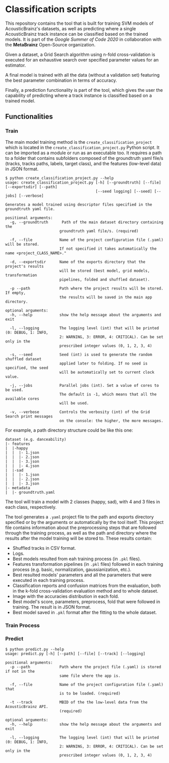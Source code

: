 # Classification scripts

This repository contains the tool that is built for training SVM models of 
AcousticBrainz's datasets, as well as predicting where a single AcousticBrainz 
track instance can be classified based on the trained models. It is part of the 
*Google Summer of Code 2020* in collaboration with the **MetaBrainz** Open-Source 
organization.

Given a dataset, a Grid Search algorithm using n-fold cross-validation is executed 
for an exhaustive search over specified parameter values for an estimator.

A final model is trained with all the data (without a validation set) featuring 
the best parameter combination in terms of accuracy.

Finally, a prediction functionality is part of the tool, which gives the user the 
capability of predicting where a track instance is classified based on a trained model.


## Functionalities

### Train
The main model training method is the `create_classification_project` which is located in
the `create_classification_project.py` Python script. It can be imported as a module or 
run as an executable too. It requires a path to a folder that contains subfolders 
composed of the groundtruth yaml file/s (tracks, tracks paths, labels, target class), and
the features (low-level data) in JSON format.

```
$ python create_classification_project.py --help
usage: create_classification_project.py [-h] [--groundtruth] [--file] [--exportsdir] [--path]
                                        [--seed logging] [--seed] [--jobs] [--verbose]

Generates a model trained using descriptor files specified in the groundtruth yaml file.

positional arguments:
  -g, --groundtruth      Path of the main dataset directory containing the 
                        groundtruth yaml file/s. (required)

  -f, --file            Name of the project configuration file (.yaml) will be stored. 
                        If not specified it takes automatically the name <project_CLASS_NAME>."

  -d, --exportsdir      Name of the exports directory that the project's results 
                        will be stored (best model, grid models, transformation 
                        pipelines, folded and shuffled dataset).

  -p --path             Path where the project results will be stored. If empty,
                        the results will be saved in the main app directory.

optional arguments:
  -h, --help            show the help message about the arguments and exit

  -l, --logging         The logging level (int) that will be printed (0: DEBUG, 1: INFO, 
                        2: WARNING, 3: ERROR, 4: CRITICAL). Can be set only in the
                        prescribed integer values (0, 1, 2, 3, 4)

  -s, --seed            Seed (int) is used to generate the random shuffled dataset 
                        applied later to folding. If no seed is specified, the seed
                        will be automatically set to current clock value.

  -j, --jobs            Parallel jobs (int). Set a value of cores to be used.
                        The default is -1, which means that all the available cores
                        will be used.
  
  -v, --verbose         Controls the verbosity (int) of the Grid Search print messages
                        on the console: the higher, the more messages.
```

For example, a path directory structure could be like this one:

    dataset (e.g. danceability)
    |- features
    |  |-happy
    |  |  |- 1.json
    |  |  |- 2.json
    |  |  |- 3.json
    |  |  |- 4.json
    |  |-sad
    |  |  |- 1.json
    |  |  |- 2.json
    |  |  |- 3.json
    |- metadata
    |  |- groundtruth.yaml
    
The tool will train a model with 2 classes (happy, sad), with 4 and 3 files in each class, respectively.

The tool generates a `.yaml` project file to the path and exports directory specified or by the 
arguments or automatically by the tool itself. This project file contains information about the 
preprocessing steps that are followed through the training process, as well as the path and directory
where the results after the model training will be stored to. These results contain:

* Shuffled tracks in CSV format.
* Logs.
* Best models resulted from eah training process (in `.pkl` files).
* Features transformation pipelines (in `.pkl` files) followed in each training process 
(e.g. basic, normalization, gaussianization, etc.).
* Best resulted models' parameters and all the parameters that were executed in each training
process.
* Classification reports and confusion matrices from the evaluation, both in the k-fold 
cross-validation evaluation method and to whole dataset.
* Image with the accuracies distribution in each fold.
* Best model's score, parameters, preprocess, fold that were followed in training. The result is
in JSON format.
* Best model saved in `.pkl` format after the fitting to the whole dataset.

### Train Process



### Predict



```
$ python predict.py --help
usage: predict.py [-h] [--path] [--file] [--track] [--logging]

positional arguments:
  -p --path             Path where the project file (.yaml) is stored if not in the 
                        same file where the app is.

  -f, --file            Name of the project configuration file (.yaml) that 
                        is to be loaded. (required)

  -t --track            MBID of the the low-level data from the AcousticBrainz API.
                        (required)

optional arguments:
  -h, --help            show the help message about the arguments and exit

  -l, --logging         The logging level (int) that will be printed (0: DEBUG, 1: INFO, 
                        2: WARNING, 3: ERROR, 4: CRITICAL). Can be set only in the
                        prescribed integer values (0, 1, 2, 3, 4)
```
